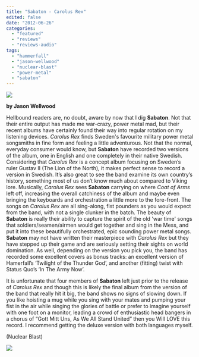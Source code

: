 ```yaml
---
title: "Sabaton - Carolus Rex"
edited: false
date: "2012-06-26"
categories:
  - "featured"
  - "reviews"
  - "reviews-audio"
tags:
  - "hammerfall"
  - "jason-wellwood"
  - "nuclear-blast"
  - "power-metal"
  - "sabaton"
---
```


[![](http://www.hellbound.ca/wp-content/uploads/2012/06/sabaton-carolus-rex-2.jpg)](http://www.hellbound.ca/2012/06/sabaton-carolus-rex/sabaton-carolus-rex-2/)

**by Jason Wellwood**

Hellbound readers are, no doubt, aware by now that I dig **Sabaton**. Not that their entire output has made me war-crazy, power metal mad, but their recent albums have certainly found their way into regular rotation on my listening devices. _Carolus Rex_ finds Sweden's favourite military power metal songsmiths in fine form and feeling a little adventurous. Not that the normal, everyday consumer would know, but **Sabaton** have recorded two versions of the album, one in English and one completely in their native Swedish. Considering that _Carolus Rex_ is a concept album focusing on Sweden’s ruler Gustav II (The Lion of the North), it makes perfect sense to record a version in Swedish. It’s also great to see the band examine its own country’s history, something most of us don’t know much about compared to Viking lore. Musically, _Carolus Rex_ sees **Sabaton** carrying on where _Coat of Arms_ left off, increasing the overall catchiness of the album and maybe even bringing the keyboards and orchestration a little more to the fore-front. The songs on _Carolus Rex_ are all sing-along, fist pounders as you would expect from the band, with not a single clunker in the batch. The beauty of **Sabaton** is really their ability to capture the spirit of the old 'war time' songs that soldiers/seamen/airmen would get together and sing in the Mess, and put it into these beautifully orchestrated, epic sounding power metal songs. **Sabaton** may not have written their masterpiece with _Carolus Rex_ but they have stepped up their game and are seriously setting their sights on world domination. As well, depending on the version you pick you, the band has recorded some excellent covers as bonus tracks: an excellent version of Hamerfall’s ‘Twilight of the Thunder God’, and another (fitting) twist with Status Quo’s ‘In The Army Now’.

It is unfortunate that four members of **Sabaton** left just prior to the release of _Carolus Rex_ and though this is likely the final album from the version of the band that really hit it big, the band shows no signs of slowing down. If you like hoisting a mug while you sing with your mates and pumping your fist in the air while singing the glories of battle or prefer to imagine yourself with one foot on a monitor, leading a crowd of enthusiastic head bangers in a chorus of “Gott Mitt Uns, As We All Stand United” then you Will LOVE this record. I recommend getting the deluxe version with both languages myself.

(Nuclear Blast)

[![](http://www.hellbound.ca/wp-content/uploads/2009/05/review9.png)](http://www.hellbound.ca/2009/06/hooded-menace-fulfill-the-curse/review9/)
